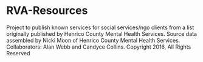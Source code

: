 # RVA-Resources
Project to publish known services for social services/ngo clients from a list originally published by Henrico County Mental Health Services.
Source data assembled by Nicki Moon of Henrico County Mental Health Services. 
Collaborators: Alan Webb and Candyce Collins. 
Copyright 2016, All Rights Reserved
